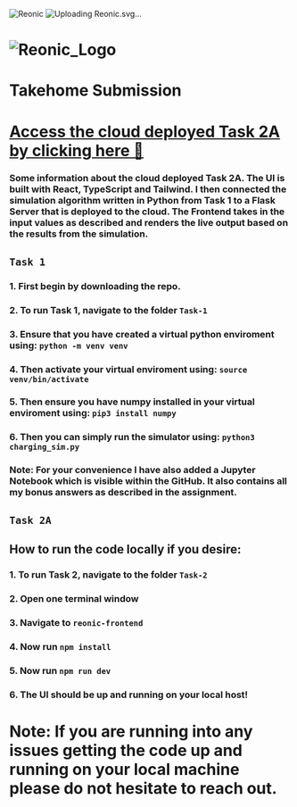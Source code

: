 ![Reonic](https://github.com/Lucas-Ion/EV-Charging-Simulation/assets/65054476/887f81b6-c8b3-48fa-9e3e-60cac812df72)
![Uploadi<svg xmlns="http://www.w3.org/2000/svg" id="svg5" width="1128.567" height="238.256" version="1.1" viewBox="0 0 298.6 63.038"><defs id="defs2"><clipPath id="clipPath25" clipPathUnits="userSpaceOnUse"><path id="path23" d="M0 0h959.76v540H0Z"/></clipPath><clipPath id="clipPath35" clipPathUnits="userSpaceOnUse"><path id="path33" d="M0 0h960v540H0Z"/></clipPath><clipPath id="clipPath1057" clipPathUnits="userSpaceOnUse"><path id="rect1059" d="M-18.504 104.381h39.722v65.131h-39.722z" style="stroke-width:.271269"/></clipPath></defs><g id="layer1" transform="translate(18.38 -104.38)"><g id="g1051" clip-path="url(#clipPath1057)"><path id="path39" d="M22.703 142.586c-20.845 1.77-39.177-13.691-40.948-34.536a37.878 37.878 0 0 1-.133-3.67l16.994.209c-.142 11.532 9.093 20.995 20.625 21.137.675.008 1.35-.016 2.023-.073z" style="fill:#92d050;fill-opacity:.749;fill-rule:nonzero;stroke:none;stroke-width:.352778"/><path id="path41" d="M-1.883 167.423c0-20.92 16.959-37.878 37.878-37.878h.09l-.031 12.862c-13.816-.032-25.042 11.141-25.075 24.957v.059z" style="fill:#002060;fill-opacity:.749;fill-rule:nonzero;stroke:none;stroke-width:.352778"/><path id="path43" d="M-18.184 167.423c0-20.92 16.958-37.878 37.878-37.878 1.662 0 3.322.11 4.97.328l-2.155 16.275c-11.75-1.555-22.535 6.71-24.09 18.46a21.46 21.46 0 0 0-.186 2.815z" style="fill:#ffc000;fill-opacity:.749;fill-rule:nonzero;stroke:none;stroke-width:.352778"/><path id="path45" d="M36.389 142.525c-20.92 0-37.878-16.958-37.878-37.877v-.09l12.862.03c-.033 13.817 11.14 25.043 24.957 25.076h.059z" style="fill:red;fill-opacity:.749;fill-rule:nonzero;stroke:none;stroke-width:.352778"/></g><path id="path295" d="M44.082 144.134H33.79v22.953H20.871v-62.701h23.298q11.11 0 17.139 4.952 6.029 4.953 6.029 13.996 0 6.417-2.8 10.723-2.755 4.263-8.397 6.804l13.565 25.623v.603H55.84ZM33.79 133.669h10.422q4.866 0 7.536-2.454 2.67-2.498 2.67-6.847 0-4.436-2.541-6.977-2.498-2.54-7.708-2.54H33.79Z" style="font-weight:700;font-size:88.1947px;font-family:Roboto;-inkscape-font-specification:Roboto-Bold;stroke-width:.0846667"/><path id="path297" d="M96.708 167.419q-10.249 0-16.708-6.287-6.417-6.288-6.417-16.752v-1.206q0-7.02 2.713-12.531 2.713-5.556 7.665-8.527 4.996-3.015 11.37-3.015 9.56 0 15.029 6.03 5.512 6.028 5.512 17.096v5.081H86.2q.603 4.565 3.617 7.321 3.058 2.756 7.709 2.756 7.191 0 11.24-5.21l6.114 6.847q-2.799 3.961-7.579 6.2-4.78 2.197-10.594 2.197zm-1.42-38.24q-3.704 0-6.03 2.497-2.282 2.498-2.928 7.149h17.312v-.99q-.086-4.135-2.24-6.374-2.153-2.283-6.115-2.283z" style="font-weight:700;font-size:88.1947px;font-family:Roboto;-inkscape-font-specification:Roboto-Bold;stroke-width:.0846667"/><path id="path299" d="M119.891 142.83q0-6.934 2.67-12.36 2.67-5.426 7.666-8.397 5.038-2.972 11.67-2.972 9.431 0 15.374 5.771 5.986 5.77 6.675 15.675l.086 3.187q0 10.723-5.986 17.225-5.986 6.46-16.063 6.46-10.077 0-16.106-6.46-5.986-6.46-5.986-17.57zm12.446.904q0 6.632 2.498 10.163 2.497 3.488 7.148 3.488 4.522 0 7.063-3.445 2.54-3.488 2.54-11.11 0-6.503-2.54-10.077-2.541-3.575-7.149-3.575-4.565 0-7.062 3.575-2.498 3.53-2.498 10.98z" style="font-weight:700;font-size:88.1947px;font-family:Roboto;-inkscape-font-specification:Roboto-Bold;stroke-width:.0846667"/><path id="path301" d="m182.144 120.492.388 5.383q4.995-6.244 13.392-6.244 7.407 0 11.025 4.349 3.617 4.35 3.703 13.005v30.102h-12.445v-29.8q0-3.962-1.723-5.728-1.722-1.808-5.727-1.808-5.254 0-7.881 4.478v32.858h-12.445v-46.595z" style="font-weight:700;font-size:88.1947px;font-family:Roboto;-inkscape-font-specification:Roboto-Bold;stroke-width:.0846667"/><path id="path361" d="M218.933 111.08q0-2.8 1.852-4.608 1.895-1.809 5.125-1.809 3.186 0 5.081 1.809 1.895 1.809 1.895 4.608 0 2.842-1.938 4.65-1.895 1.81-5.038 1.81-3.144 0-5.082-1.81-1.895-1.808-1.895-4.65z" style="font-weight:700;font-size:88.1947px;font-family:Roboto;-inkscape-font-specification:Roboto-Bold;stroke-width:.0846667"/><path id="path303" d="M232.154 167.087h-12.488v-46.595h12.488z" style="font-weight:700;font-size:88.1947px;font-family:Roboto;-inkscape-font-specification:Roboto-Bold;stroke-width:.0846667"/><path id="path305" d="M260.711 157.385q3.446 0 5.599-1.895 2.153-1.894 2.24-5.038h11.67q-.044 4.737-2.584 8.699-2.541 3.919-6.977 6.115-4.392 2.153-9.732 2.153-9.991 0-15.762-6.33-5.77-6.374-5.77-17.57v-.819q0-10.766 5.727-17.182 5.728-6.417 15.719-6.417 8.742 0 13.995 4.996 5.297 4.952 5.383 13.22h-11.67q-.086-3.617-2.24-5.856-2.152-2.283-5.684-2.283-4.35 0-6.588 3.187-2.197 3.144-2.197 10.25v1.291q0 7.192 2.197 10.335 2.196 3.144 6.674 3.144z" style="font-weight:700;font-size:88.1947px;font-family:Roboto;-inkscape-font-specification:Roboto-Bold;stroke-width:.0846667"/></g></svg>ng Reonic.svg…]()

# ![Reonic_Logo](https://github.com/Lucas-Ion/EV-Charging-Simulation/assets/65054476/5e920e52-393e-4dc6-811e-494149ad38b2)
# Takehome Submission
# [Access the cloud deployed Task 2A by clicking here 🛜](https://reonic-simulation-dashboard.onrender.com/)
### Some information about the cloud deployed Task 2A. The UI is built with React, TypeScript and Tailwind. I then connected the simulation algorithm written in Python from Task 1 to a Flask Server that is deployed to the cloud. The Frontend  takes in the input values as described and renders the live output based on the results from the simulation.

## `Task 1 `

### 1. First begin by downloading the repo.

### 2. To run Task 1, navigate to the folder `Task-1`

### 3. Ensure that you have created a virtual python enviroment using: `python -m venv venv`

### 4. Then activate your virtual enviroment using: `source venv/bin/activate`

### 5. Then ensure you have numpy installed in your virtual enviroment using: `pip3 install numpy`

### 6. Then you can simply run the simulator using: `python3 charging_sim.py`

### Note: For your convenience I have also added a Jupyter Notebook which is visible within the GitHub. It also contains all my bonus answers as described in the assignment.

## `Task 2A `

## How to run the code locally if you desire:

### 1. To run Task 2, navigate to the folder `Task-2`

### 2. Open one terminal window

### 3. Navigate to `reonic-frontend`

### 4. Now run `npm install`

### 5. Now run `npm run dev`

### 6. The UI should be up and running on your local host!

# Note: If you are running into any issues getting the code up and running on your local machine please do not hesitate to reach out.

